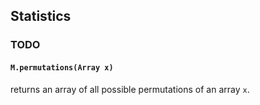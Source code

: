 ## Statistics


### TODO

#### `M.permutations(Array x)`
returns an array of all possible permutations of an array `x`.
